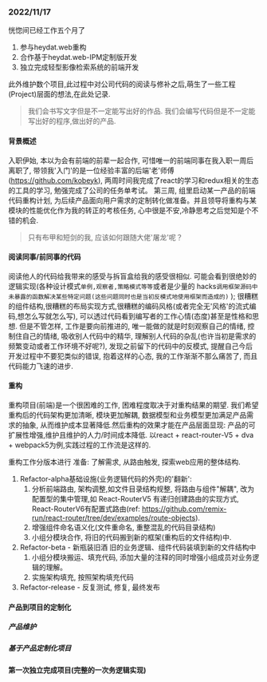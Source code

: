 ### 2022/11/17

恍惚间已经工作五个月了
1. 参与heydat.web重构
2. 合作基于heydat.web-IPM定制版开发
3. 独立完成轻型影像检索系统的前端开发

此外维护数个项目,此过程中对公司代码的阅读与修补之后,萌生了一些工程(Project)层面的想法,在此处记录.

> 我们会书写文字但是不一定能写出好的作品.
> 我们会编写代码但是不一定能写出好的程序,做出好的产品.
#### 背景概述
入职伊始, 本以为会有前端的前辈一起合作, 可惜唯一的前端同事在我入职一周后离职了, 带领我'入门'的是一位经验丰富的后端'老'师傅(https://github.com/kobeyk), 两周时间我完成了react的学习和redux相关的生态的工具的学习, 勉强完成了公司的任务单考试。
第三周, 组里启动某一产品的前端代码重构计划, 为后续产品面向用户需求的定制转化做准备。并且领导将重构与某模块的性能优化作为我的转正的考核任务, 心中很是不安,冷静思考之后觉知是个不错的机会.
> 只有布甲和短剑的我, 应该如何跟随大佬'屠龙'呢？

#### 阅读同事/前同事的代码
阅读他人的代码给我带来的感受与拆盲盒给我的感受很相似. 可能会看到很绝妙的逻辑实现(各种设计模式`单例,观察者,策略模式等等`或者是少量的 hacks`调用框架源码中未暴露的函数解决某些特定问题(这些问题同时也是当初反模式地使用框架而造成的)` ); 很糟糕的组件结构,很糟糕的布局实现方式,很糟糕的编码风格(或者完全无'风格'的流式编码,想怎么写就怎么写), 可以透过代码看到编写者的工作心情(态度)甚至是性格和思想. 
但是不管怎样, 工作是要向前推进的, 唯一能做的就是时刻观察自己的情绪, 控制住自己的情绪, 吸收别人代码中的精华, 理解别人代码的杂乱(也许当初是需求的频繁变动或者工作环境不好呢?), 发现之前留下的代码中的反模式, 提醒自己今后开发过程中不要犯类似的错误, 抱着这样的心态, 我的工作渐渐不那么痛苦了, 而且代码能力飞速的进步.
#### 重构
重构项目(前端)是一个很困难的工作, 困难程度取决于对重构结果的期望.
我们希望重构后的代码架构更加清晰, 模块更加解耦, 数据模型和业务模型更加满足产品需求的抽象, 从而维护成本显著降低.然后重构的效果才能在产品层面显现: 产品的可扩展性增强,维护且维护的人力/时间成本降低.
以react + react-router-V5 + dva + webpack5为例,实践过程的工作流是这样的.

重构工作分版本进行
准备: 了解需求, 从路由触发, 探索web应用的整体结构.
1. Refactor-alpha基础设施(业务逻辑代码的外壳)的'翻新':
   1. 分析前端路由, 架构调整,如文件目录结构规整, 将路由与组件"解耦", 改为配置型的集中管理,如 React-RouterV5 有递归创建路由的实现方式, React-RouterV6有配置式路由(ref: https://github.com/remix-run/react-router/tree/dev/examples/route-objects).
   2. 增强组件命名语义化(文件重命名, 重整混乱的代码目录结构)
   3. 小组分模块合作, 将旧的代码搬到新的框架(重构后的文件结构)中.
2. Refactor-beta - 新瓶装旧酒 旧的业务逻辑、组件代码装填到新的文件结构中
   1. 小组分模块搬运、填充代码, 添加大量的注释的同时增强小组成员对业务逻辑的理解。
   2. 实施架构填充, 按照架构填充代码
3. Refactor-release - 反复测试, 修复, 最终发布

#### 产品到项目的定制化
##### 产品维护
##### 基于产品定制化项目

#### 第一次独立完成项目(完整的一次务逻辑实现)